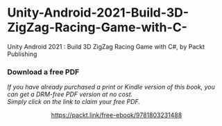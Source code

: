 # Unity-Android-2021-Build-3D-ZigZag-Racing-Game-with-C-
Unity Android 2021 : Build 3D ZigZag Racing Game with C#, by Packt Publishing
### Download a free PDF

 <i>If you have already purchased a print or Kindle version of this book, you can get a DRM-free PDF version at no cost.<br>Simply click on the link to claim your free PDF.</i>
<p align="center"> <a href="https://packt.link/free-ebook/9781803231488">https://packt.link/free-ebook/9781803231488 </a> </p>